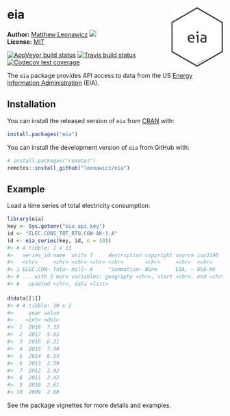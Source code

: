 
<!-- README.md is generated from README.Rmd. Please edit that file -->

# eia <img src="man/figures/logo.png" style="margin-left:10px;margin-bottom:5px;" width="120" align="right">

**Author:** [Matthew Leonawicz](https://leonawicz.github.io/blog/)
<a href="https://orcid.org/0000-0001-9452-2771" target="orcid.widget">
<image class="orcid" src="https://members.orcid.org/sites/default/files/vector_iD_icon.svg" height="16"></a>
<br/> **License:** [MIT](https://opensource.org/licenses/MIT)<br/>

[![AppVeyor build
status](https://ci.appveyor.com/api/projects/status/github/leonawicz/eia?branch=master&svg=true)](https://ci.appveyor.com/project/leonawicz/eia)
[![Travis build
status](https://travis-ci.org/leonawicz/eia.svg?branch=master)](https://travis-ci.org/leonawicz/eia)
[![Codecov test
coverage](https://codecov.io/gh/leonawicz/eia/branch/master/graph/badge.svg)](https://codecov.io/gh/leonawicz/eia?branch=master)

The `eia` package provides API access to data from the US [Energy
Information Administration](https://www.eia.gov/) (EIA).

## Installation

You can install the released version of `eia` from
[CRAN](https://CRAN.R-project.org) with:

``` r
install.packages("eia")
```

You can install the development version of `eia` from GitHub with:

``` r
# install.packages("remotes")
remotes::install_github("leonawicz/eia")
```

## Example

Load a time series of total electricity consumption:

``` r
library(eia)
key <- Sys.getenv("eia_api_key")
id <- "ELEC.CONS_TOT_BTU.COW-AK-1.A"
(d <- eia_series(key, id, n = 10))
#> # A tibble: 1 x 13
#>   series_id name  units f     description copyright source iso3166
#>   <chr>     <chr> <chr> <chr> <chr>       <chr>     <chr>  <chr>  
#> 1 ELEC.CON~ Tota~ mill~ A     "Summation~ None      EIA, ~ USA-AK 
#> # ... with 5 more variables: geography <chr>, start <chr>, end <chr>,
#> #   updated <chr>, data <list>

d$data[[1]]
#> # A tibble: 10 x 2
#>     year value
#>    <int> <dbl>
#>  1  2018  7.35
#>  2  2017  5.95
#>  3  2016  6.21
#>  4  2015  7.58
#>  5  2014  6.53
#>  6  2013  2.59
#>  7  2012  2.92
#>  8  2011  2.42
#>  9  2010  2.61
#> 10  2009  2.88
```

See the package vignettes for more details and examples.
